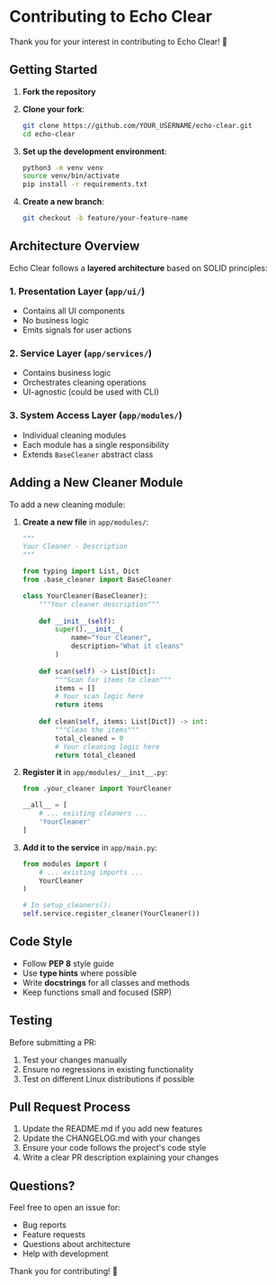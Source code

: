 # Contributing to Echo Clear

Thank you for your interest in contributing to Echo Clear! 🎉

## Getting Started

1. **Fork the repository**
2. **Clone your fork**:
   ```bash
   git clone https://github.com/YOUR_USERNAME/echo-clear.git
   cd echo-clear
   ```

3. **Set up the development environment**:
   ```bash
   python3 -m venv venv
   source venv/bin/activate
   pip install -r requirements.txt
   ```

4. **Create a new branch**:
   ```bash
   git checkout -b feature/your-feature-name
   ```

## Architecture Overview

Echo Clear follows a **layered architecture** based on SOLID principles:

### 1. Presentation Layer (`app/ui/`)
- Contains all UI components
- No business logic
- Emits signals for user actions

### 2. Service Layer (`app/services/`)
- Contains business logic
- Orchestrates cleaning operations
- UI-agnostic (could be used with CLI)

### 3. System Access Layer (`app/modules/`)
- Individual cleaning modules
- Each module has a single responsibility
- Extends `BaseCleaner` abstract class

## Adding a New Cleaner Module

To add a new cleaning module:

1. **Create a new file** in `app/modules/`:
   ```python
   """
   Your Cleaner - Description
   """
   
   from typing import List, Dict
   from .base_cleaner import BaseCleaner
   
   class YourCleaner(BaseCleaner):
       """Your cleaner description"""
       
       def __init__(self):
           super().__init__(
               name="Your Cleaner",
               description="What it cleans"
           )
       
       def scan(self) -> List[Dict]:
           """Scan for items to clean"""
           items = []
           # Your scan logic here
           return items
       
       def clean(self, items: List[Dict]) -> int:
           """Clean the items"""
           total_cleaned = 0
           # Your cleaning logic here
           return total_cleaned
   ```

2. **Register it** in `app/modules/__init__.py`:
   ```python
   from .your_cleaner import YourCleaner
   
   __all__ = [
       # ... existing cleaners ...
       'YourCleaner'
   ]
   ```

3. **Add it to the service** in `app/main.py`:
   ```python
   from modules import (
       # ... existing imports ...
       YourCleaner
   )
   
   # In setup_cleaners():
   self.service.register_cleaner(YourCleaner())
   ```

## Code Style

- Follow **PEP 8** style guide
- Use **type hints** where possible
- Write **docstrings** for all classes and methods
- Keep functions small and focused (SRP)

## Testing

Before submitting a PR:

1. Test your changes manually
2. Ensure no regressions in existing functionality
3. Test on different Linux distributions if possible

## Pull Request Process

1. Update the README.md if you add new features
2. Update the CHANGELOG.md with your changes
3. Ensure your code follows the project's code style
4. Write a clear PR description explaining your changes

## Questions?

Feel free to open an issue for:
- Bug reports
- Feature requests
- Questions about architecture
- Help with development

Thank you for contributing! 🙌
